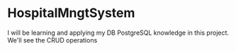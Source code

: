 # HospitalMngtSystem
I will be learning and applying my DB PostgreSQL knowledge in this project. We'll see the CRUD operations
